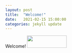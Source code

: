 ```yaml
---
layout: post
title:  "Welcome!"
date:   2021-02-15 15:00:00
categories: jekyll update
---
```

Welcome!
<a href="{{ site.baseurl}}/index.html"><img src="https://archive.org/download/uncivunsci_launch/uncivunsci_launch.png" height="10%" width="50%"></a>

